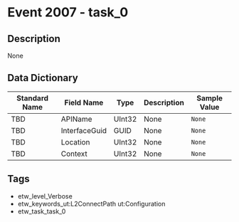 # Event 2007 - task_0

## Description
None

## Data Dictionary
|Standard Name|Field Name|Type|Description|Sample Value|
|---|---|---|---|---|
|TBD|APIName|UInt32|None|`None`|
|TBD|InterfaceGuid|GUID|None|`None`|
|TBD|Location|UInt32|None|`None`|
|TBD|Context|UInt32|None|`None`|

## Tags
* etw_level_Verbose
* etw_keywords_ut:L2ConnectPath ut:Configuration
* etw_task_task_0
